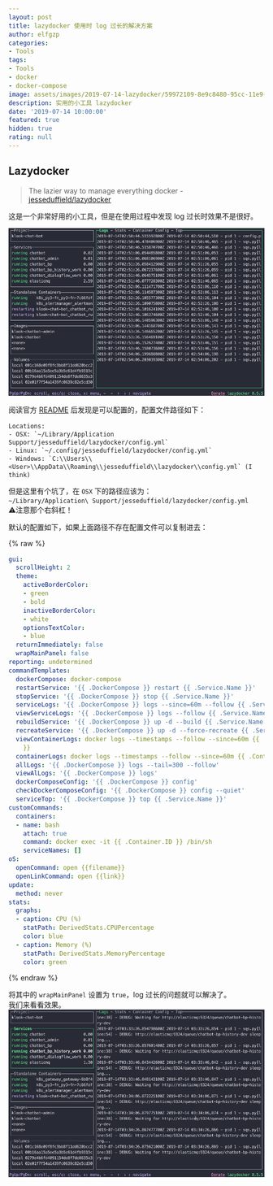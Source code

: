 ```yaml
---
layout: post
title: lazydocker 使用时 log 过长的解决方案
author: elfgzp
categories:
- Tools
tags:
- Tools
- docker
- docker-compose
image: assets/images/2019-07-14-lazydocker/59972109-8e9c8480-95cc-11e9-8350-38f7f86ba76d.png
description: 实用的小工具 lazydocker
date: '2019-07-14 10:00:00'
featured: true
hidden: true
rating: null
---
```


## Lazydocker
>  The lazier way to manage everything docker - [jesseduffield/lazydocker](http://https://github.com/jesseduffield/lazydocker)

这是一个非常好用的小工具，但是在使用过程中发现 log 过长时效果不是很好。

![gif](/assets/images/2019-07-14-lazydocker/lazydocker-1.gif)

阅读官方 [README](http://https://github.com/jesseduffield/lazydocker/blob/master/docs/Config.md) 后发现是可以配置的，配置文件路径如下：  

```plain-text
Locations:
- OSX: `~/Library/Application Support/jesseduffield/lazydocker/config.yml`
- Linux: `~/.config/jesseduffield/lazydocker/config.yml`
- Windows: `C:\\Users\\<User>\\AppData\\Roaming\\jesseduffield\\lazydocker\\config.yml` (I think)
```

但是这里有个坑了，在 `OSX` 下的路径应该为：  
`~/Library/Application\ Support/jesseduffield/lazydocker/config.yml`  
⚠️注意那个右斜杠！  

默认的配置如下，如果上面路径不存在配置文件可以复制进去：

{% raw %}
```yaml
gui:
  scrollHeight: 2
  theme:
    activeBorderColor:
    - green
    - bold
    inactiveBorderColor:
    - white
    optionsTextColor:
    - blue
  returnImmediately: false
  wrapMainPanel: false
reporting: undetermined
commandTemplates:
  dockerCompose: docker-compose
  restartService: '{{ .DockerCompose }} restart {{ .Service.Name }}'
  stopService: '{{ .DockerCompose }} stop {{ .Service.Name }}'
  serviceLogs: '{{ .DockerCompose }} logs --since=60m --follow {{ .Service.Name }}'
  viewServiceLogs: '{{ .DockerCompose }} logs --follow {{ .Service.Name }}'
  rebuildService: '{{ .DockerCompose }} up -d --build {{ .Service.Name }}'
  recreateService: '{{ .DockerCompose }} up -d --force-recreate {{ .Service.Name }}'
  viewContainerLogs: docker logs --timestamps --follow --since=60m {{ .Container.ID
    }}
  containerLogs: docker logs --timestamps --follow --since=60m {{ .Container.ID }}
  allLogs: '{{ .DockerCompose }} logs --tail=300 --follow'
  viewAlLogs: '{{ .DockerCompose }} logs'
  dockerComposeConfig: '{{ .DockerCompose }} config'
  checkDockerComposeConfig: '{{ .DockerCompose }} config --quiet'
  serviceTop: '{{ .DockerCompose }} top {{ .Service.Name }}'
customCommands:
  containers:
  - name: bash
    attach: true
    command: docker exec -it {{ .Container.ID }} /bin/sh
    serviceNames: []
oS:
  openCommand: open {{filename}}
  openLinkCommand: open {{link}}
update:
  method: never
stats:
  graphs:
  - caption: CPU (%)
    statPath: DerivedStats.CPUPercentage
    color: blue
  - caption: Memory (%)
    statPath: DerivedStats.MemoryPercentage
    color: green
```
{% endraw %}

将其中的 `wrapMainPanel` 设置为 `true`，log 过长的问题就可以解决了。    
我们来看看效果。  
![gif2](/assets/images/2019-07-14-lazydocker/lazydocker-2.gif)
